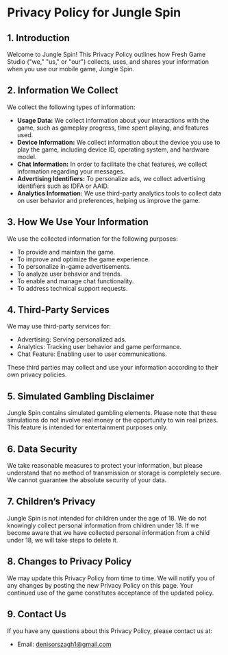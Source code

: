 # Privacy Policy for Jungle Spin


## 1. Introduction

Welcome to Jungle Spin! This Privacy Policy outlines how Fresh Game Studio ("we," "us," or "our") collects, uses, and shares your information when you use our mobile game, Jungle Spin.

## 2. Information We Collect

We collect the following types of information:

* **Usage Data:** We collect information about your interactions with the game, such as gameplay progress, time spent playing, and features used.
* **Device Information:** We collect information about the device you use to play the game, including device ID, operating system, and hardware model.
* **Chat Information:** In order to facilitate the chat features, we collect information regarding your messages.
* **Advertising Identifiers:** To personalize ads, we collect advertising identifiers such as IDFA or AAID.
* **Analytics Information:** We use third-party analytics tools to collect data on user behavior and preferences, helping us improve the game.

## 3. How We Use Your Information

We use the collected information for the following purposes:

* To provide and maintain the game.
* To improve and optimize the game experience.
* To personalize in-game advertisements.
* To analyze user behavior and trends.
* To enable and manage chat functionality.
* To address technical support requests.

## 4. Third-Party Services

We may use third-party services for:

* Advertising: Serving personalized ads.
* Analytics: Tracking user behavior and game performance.
* Chat Feature: Enabling user to user communications.

These third parties may collect and use your information according to their own privacy policies.

## 5. Simulated Gambling Disclaimer

Jungle Spin contains simulated gambling elements. Please note that these simulations do not involve real money or the opportunity to win real prizes. This feature is intended for entertainment purposes only.

## 6. Data Security

We take reasonable measures to protect your information, but please understand that no method of transmission or storage is completely secure. We cannot guarantee the absolute security of your data.

## 7. Children’s Privacy

Jungle Spin is not intended for children under the age of 18. We do not knowingly collect personal information from children under 18. If we become aware that we have collected personal information from a child under 18, we will take steps to delete it.

## 8. Changes to Privacy Policy

We may update this Privacy Policy from time to time. We will notify you of any changes by posting the new Privacy Policy on this page. Your continued use of the game constitutes acceptance of the updated policy.

## 9. Contact Us

If you have any questions about this Privacy Policy, please contact us at:

* Email: denisorszagh1@gmail.com
